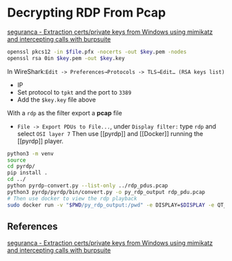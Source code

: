 # Decrypting RDP From Pcap 

[seguranca - Extraction certs/private keys from Windows using mimikatz and intercepting calls with burpsuite](https://gitbook.seguranca-informatica.pt/credentials-exfiltration/extracting-certs-private-keys-from-windows-using-mimikatz-and-intercepting-calls-with-burpsuite)

```bash
openssl pkcs12 -in $file.pfx -nocerts -out $key.pem -nodes
openssl rsa 0in $key.pem -out $key.key
```
In WireShark:`Edit -> Preferences→Protocols -> TLS→Edit… (RSA keys list)`
- IP 
- Set protocol to `tpkt` and the port to `3389`
- Add the `$key.key` file above

With a `rdp` as the filter export a **pcap** file  
- `File -> Export PDUs to File...`, under `Display filter:` type `rdp` and select `OSI layer 7`
Then use [[pyrdp]] and [[Docker]] running the [[pyrdp]] player.
```bash
python3 -m venv 
source 
cd pyrdp/
pip install .
cd ../
python pyrdp-convert.py --list-only ../rdp_pdus.pcap
python3 pyrdp/pyrdp/bin/convert.py -o py_rdp_output rdp_pdu.pcap
# Then use docker to view the rdp playback
sudo docker run -v "$PWD/py_rdp_output:/pwd" -e DISPLAY=$DISPLAY -e QT_X11_NO_MITSHM=1 --net=host gosecure/pyrdp pyrdp-player`
```
## References

[seguranca - Extraction certs/private keys from Windows using mimikatz and intercepting calls with burpsuite](https://gitbook.seguranca-informatica.pt/credentials-exfiltration/extracting-certs-private-keys-from-windows-using-mimikatz-and-intercepting-calls-with-burpsuite)